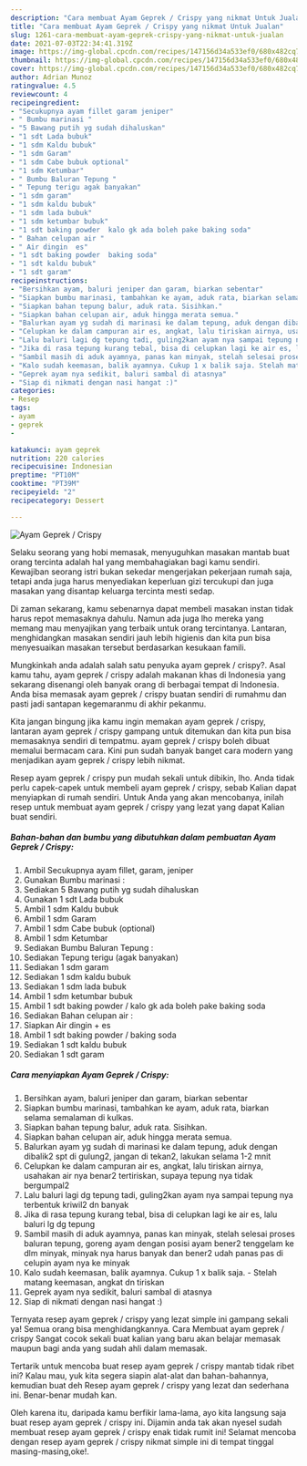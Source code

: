 ```yaml
---
description: "Cara membuat Ayam Geprek / Crispy yang nikmat Untuk Jualan"
title: "Cara membuat Ayam Geprek / Crispy yang nikmat Untuk Jualan"
slug: 1261-cara-membuat-ayam-geprek-crispy-yang-nikmat-untuk-jualan
date: 2021-07-03T22:34:41.319Z
image: https://img-global.cpcdn.com/recipes/147156d34a533ef0/680x482cq70/ayam-geprek-crispy-foto-resep-utama.jpg
thumbnail: https://img-global.cpcdn.com/recipes/147156d34a533ef0/680x482cq70/ayam-geprek-crispy-foto-resep-utama.jpg
cover: https://img-global.cpcdn.com/recipes/147156d34a533ef0/680x482cq70/ayam-geprek-crispy-foto-resep-utama.jpg
author: Adrian Munoz
ratingvalue: 4.5
reviewcount: 4
recipeingredient:
- "Secukupnya ayam fillet garam jeniper"
- " Bumbu marinasi "
- "5 Bawang putih yg sudah dihaluskan"
- "1 sdt Lada bubuk"
- "1 sdm Kaldu bubuk"
- "1 sdm Garam"
- "1 sdm Cabe bubuk optional"
- "1 sdm Ketumbar"
- " Bumbu Baluran Tepung "
- " Tepung terigu agak banyakan"
- "1 sdm garam"
- "1 sdm kaldu bubuk"
- "1 sdm lada bubuk"
- "1 sdm ketumbar bubuk"
- "1 sdt baking powder  kalo gk ada boleh pake baking soda"
- " Bahan celupan air "
- " Air dingin  es"
- "1 sdt baking powder  baking soda"
- "1 sdt kaldu bubuk"
- "1 sdt garam"
recipeinstructions:
- "Bersihkan ayam, baluri jeniper dan garam, biarkan sebentar"
- "Siapkan bumbu marinasi, tambahkan ke ayam, aduk rata, biarkan selama semalaman di kulkas."
- "Siapkan bahan tepung balur, aduk rata. Sisihkan."
- "Siapkan bahan celupan air, aduk hingga merata semua."
- "Balurkan ayam yg sudah di marinasi ke dalam tepung, aduk dengan dibalik2 spt di gulung2, jangan di tekan2, lakukan selama 1-2 mnit"
- "Celupkan ke dalam campuran air es, angkat, lalu tiriskan airnya, usahakan air nya benar2 tertiriskan, supaya tepung nya tidak bergumpal2"
- "Lalu baluri lagi dg tepung tadi, guling2kan ayam nya sampai tepung nya terbentuk kriwil2 dn banyak"
- "Jika di rasa tepung kurang tebal, bisa di celupkan lagi ke air es, lalu baluri lg dg tepung"
- "Sambil masih di aduk ayamnya, panas kan minyak, stelah selesai proses baluran tepung, goreng ayam dengan posisi ayam bener2 tenggelam ke dlm minyak, minyak nya harus banyak dan bener2 udah panas pas di celupin ayam nya ke minyak"
- "Kalo sudah keemasan, balik ayamnya. Cukup 1 x balik saja. Stelah matang keemasan, angkat dn tiriskan"
- "Geprek ayam nya sedikit, baluri sambal di atasnya"
- "Siap di nikmati dengan nasi hangat :)"
categories:
- Resep
tags:
- ayam
- geprek
- 

katakunci: ayam geprek  
nutrition: 220 calories
recipecuisine: Indonesian
preptime: "PT10M"
cooktime: "PT39M"
recipeyield: "2"
recipecategory: Dessert

---
```



![Ayam Geprek / Crispy](https://img-global.cpcdn.com/recipes/147156d34a533ef0/680x482cq70/ayam-geprek-crispy-foto-resep-utama.jpg)

Selaku seorang yang hobi memasak, menyuguhkan masakan mantab buat orang tercinta adalah hal yang membahagiakan bagi kamu sendiri. Kewajiban seorang istri bukan sekedar mengerjakan pekerjaan rumah saja, tetapi anda juga harus menyediakan keperluan gizi tercukupi dan juga masakan yang disantap keluarga tercinta mesti sedap.

Di zaman  sekarang, kamu sebenarnya dapat membeli masakan instan tidak harus repot memasaknya dahulu. Namun ada juga lho mereka yang memang mau menyajikan yang terbaik untuk orang tercintanya. Lantaran, menghidangkan masakan sendiri jauh lebih higienis dan kita pun bisa menyesuaikan masakan tersebut berdasarkan kesukaan famili. 



Mungkinkah anda adalah salah satu penyuka ayam geprek / crispy?. Asal kamu tahu, ayam geprek / crispy adalah makanan khas di Indonesia yang sekarang disenangi oleh banyak orang di berbagai tempat di Indonesia. Anda bisa memasak ayam geprek / crispy buatan sendiri di rumahmu dan pasti jadi santapan kegemaranmu di akhir pekanmu.

Kita jangan bingung jika kamu ingin memakan ayam geprek / crispy, lantaran ayam geprek / crispy gampang untuk ditemukan dan kita pun bisa memasaknya sendiri di tempatmu. ayam geprek / crispy boleh dibuat memalui bermacam cara. Kini pun sudah banyak banget cara modern yang menjadikan ayam geprek / crispy lebih nikmat.

Resep ayam geprek / crispy pun mudah sekali untuk dibikin, lho. Anda tidak perlu capek-capek untuk membeli ayam geprek / crispy, sebab Kalian dapat menyiapkan di rumah sendiri. Untuk Anda yang akan mencobanya, inilah resep untuk membuat ayam geprek / crispy yang lezat yang dapat Kalian buat sendiri.

<!--inarticleads1-->

##### Bahan-bahan dan bumbu yang dibutuhkan dalam pembuatan Ayam Geprek / Crispy:

1. Ambil Secukupnya ayam fillet, garam, jeniper
1. Gunakan  Bumbu marinasi :
1. Sediakan 5 Bawang putih yg sudah dihaluskan
1. Gunakan 1 sdt Lada bubuk
1. Ambil 1 sdm Kaldu bubuk
1. Ambil 1 sdm Garam
1. Ambil 1 sdm Cabe bubuk (optional)
1. Ambil 1 sdm Ketumbar
1. Sediakan  Bumbu Baluran Tepung :
1. Sediakan  Tepung terigu (agak banyakan)
1. Sediakan 1 sdm garam
1. Sediakan 1 sdm kaldu bubuk
1. Sediakan 1 sdm lada bubuk
1. Ambil 1 sdm ketumbar bubuk
1. Ambil 1 sdt baking powder / kalo gk ada boleh pake baking soda
1. Sediakan  Bahan celupan air :
1. Siapkan  Air dingin + es
1. Ambil 1 sdt baking powder / baking soda
1. Sediakan 1 sdt kaldu bubuk
1. Sediakan 1 sdt garam




<!--inarticleads2-->

##### Cara menyiapkan Ayam Geprek / Crispy:

1. Bersihkan ayam, baluri jeniper dan garam, biarkan sebentar
1. Siapkan bumbu marinasi, tambahkan ke ayam, aduk rata, biarkan selama semalaman di kulkas.
1. Siapkan bahan tepung balur, aduk rata. Sisihkan.
1. Siapkan bahan celupan air, aduk hingga merata semua.
1. Balurkan ayam yg sudah di marinasi ke dalam tepung, aduk dengan dibalik2 spt di gulung2, jangan di tekan2, lakukan selama 1-2 mnit
1. Celupkan ke dalam campuran air es, angkat, lalu tiriskan airnya, usahakan air nya benar2 tertiriskan, supaya tepung nya tidak bergumpal2
1. Lalu baluri lagi dg tepung tadi, guling2kan ayam nya sampai tepung nya terbentuk kriwil2 dn banyak
1. Jika di rasa tepung kurang tebal, bisa di celupkan lagi ke air es, lalu baluri lg dg tepung
1. Sambil masih di aduk ayamnya, panas kan minyak, stelah selesai proses baluran tepung, goreng ayam dengan posisi ayam bener2 tenggelam ke dlm minyak, minyak nya harus banyak dan bener2 udah panas pas di celupin ayam nya ke minyak
1. Kalo sudah keemasan, balik ayamnya. Cukup 1 x balik saja. - Stelah matang keemasan, angkat dn tiriskan
1. Geprek ayam nya sedikit, baluri sambal di atasnya
1. Siap di nikmati dengan nasi hangat :)




Ternyata resep ayam geprek / crispy yang lezat simple ini gampang sekali ya! Semua orang bisa menghidangkannya. Cara Membuat ayam geprek / crispy Sangat cocok sekali buat kalian yang baru akan belajar memasak maupun bagi anda yang sudah ahli dalam memasak.

Tertarik untuk mencoba buat resep ayam geprek / crispy mantab tidak ribet ini? Kalau mau, yuk kita segera siapin alat-alat dan bahan-bahannya, kemudian buat deh Resep ayam geprek / crispy yang lezat dan sederhana ini. Benar-benar mudah kan. 

Oleh karena itu, daripada kamu berfikir lama-lama, ayo kita langsung saja buat resep ayam geprek / crispy ini. Dijamin anda tak akan nyesel sudah membuat resep ayam geprek / crispy enak tidak rumit ini! Selamat mencoba dengan resep ayam geprek / crispy nikmat simple ini di tempat tinggal masing-masing,oke!.

